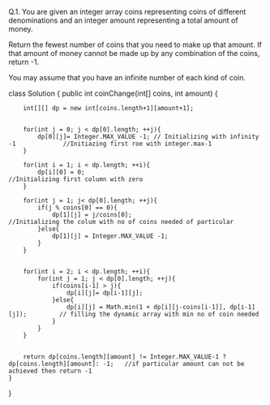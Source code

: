 Q.1. You are given an integer array coins representing coins of different denominations and an integer amount representing a total amount of money.

Return the fewest number of coins that you need to make up that amount. If that amount of money cannot be made up by any combination of the coins, return -1.

You may assume that you have an infinite number of each kind of coin.

class Solution {
    public int coinChange(int[] coins, int amount) {
        
        
        int[][] dp = new int[coins.length+1][amount+1];
        
        
        for(int j = 0; j < dp[0].length; ++j){
            dp[0][j]= Integer.MAX_VALUE -1; // Initializing with infinity -1             //Initiazing first roe with integer.max-1
        }
        
        for(int i = 1; i < dp.length; ++i){
            dp[i][0] = 0;                                                                 //Initializing first column with zero
        }
        
        for(int j = 1; j< dp[0].length; ++j){
            if(j % coins[0] == 0){
                dp[1][j] = j/coins[0];                                                    //Initializing the colum with no of coins needed of particular
            }else{
                dp[1][j] = Integer.MAX_VALUE -1;
            }
        }
        
        
        for(int i = 2; i < dp.length; ++i){
            for(int j = 1; j < dp[0].length; ++j){
                if(coins[i-1] > j){
                    dp[i][j]= dp[i-1][j];
                }else{
                    dp[i][j] = Math.min(1 + dp[i][j-coins[i-1]], dp[i-1][j]);         // filling the dynamic array with min no of coin needed
                }
            }
        }
        
        
        return dp[coins.length][amount] != Integer.MAX_VALUE-1 ? dp[coins.length][amount]: -1;   //if particular amount can not be achieved then return -1
    }
}
